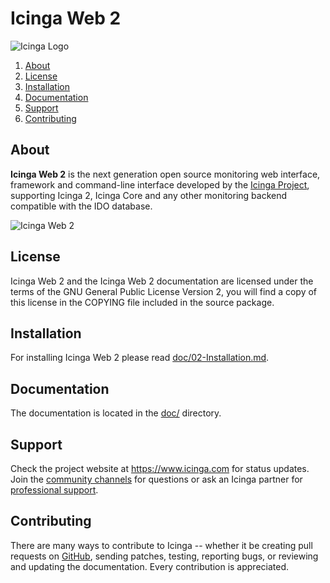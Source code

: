 # Icinga Web 2

![Icinga Logo](https://www.icinga.org/wp-content/uploads/2014/06/icinga_logo.png)

1. [About](#about)
2. [License](#license)
3. [Installation](#installation)
4. [Documentation](#documentation)
5. [Support](#support)
6. [Contributing](#contributing)

## About

**Icinga Web 2** is the next generation open source monitoring web interface, framework
and command-line interface developed by the [Icinga Project](https://www.icinga.org/), supporting Icinga 2,
Icinga Core and any other monitoring backend compatible with the IDO database.

![Icinga Web 2](https://www.icinga.org/wp-content/uploads/2015/10/Screen-Shot-2015-10-02-at-00.12.26.png "Icinga Web 2")

## License

Icinga Web 2 and the Icinga Web 2 documentation are licensed under the terms of the GNU
General Public License Version 2, you will find a copy of this license in the
COPYING file included in the source package.

## Installation

For installing Icinga Web 2 please read [doc/02-Installation.md](doc/02-Installation.md).

## Documentation

The documentation is located in the [doc/](doc/) directory.

## Support

Check the project website at https://www.icinga.com for status updates. Join the
[community channels](https://www.icinga.com/community/get-involved/) for questions
or ask an Icinga partner for [professional support](https://www.icinga.com/services/support/).

## Contributing

There are many ways to contribute to Icinga -- whether it be creating pull requests on
[GitHub](https://github.com/Icinga/icingaweb2), sending patches, testing, reporting bugs,
or reviewing and updating the documentation. Every contribution is appreciated.
